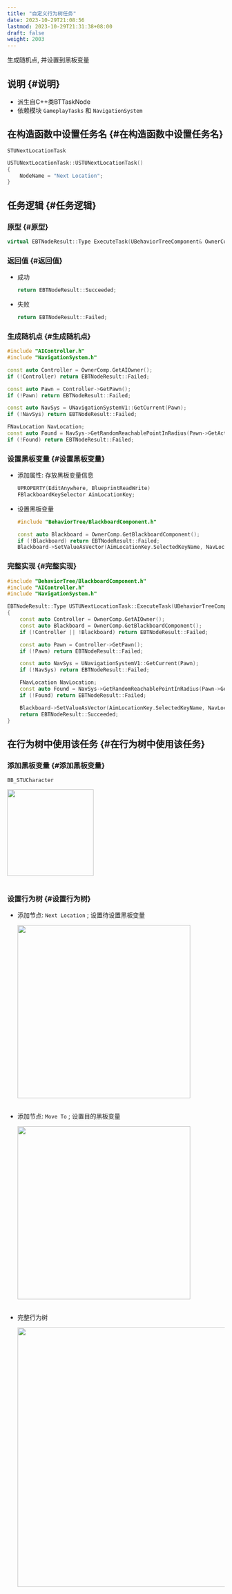 ```yaml
---
title: "自定义行为树任务"
date: 2023-10-29T21:08:56
lastmod: 2023-10-29T21:31:38+08:00
draft: false
weight: 2003
---
```


生成随机点, 并设置到黑板变量 <br/>


## 说明 {#说明}

-   派生自C++类BTTaskNode <br/>
-   依赖模块 `GameplayTasks` 和 `NavigationSystem` <br/>


## 在构造函数中设置任务名 {#在构造函数中设置任务名}

`STUNextLocationTask` <br/>

```cpp
USTUNextLocationTask::USTUNextLocationTask()
{
    NodeName = "Next Location";
}
```


## 任务逻辑 {#任务逻辑}


### 原型 {#原型}

```cpp
virtual EBTNodeResult::Type ExecuteTask(UBehaviorTreeComponent& OwnerComp, uint8* NodeMemory);
```


### 返回值 {#返回值}

-   成功 <br/>
    ```cpp
    return EBTNodeResult::Succeeded;
    ```
-   失败 <br/>
    ```cpp
    return EBTNodeResult::Failed;
    ```


### 生成随机点 {#生成随机点}

```cpp
#include "AIController.h"
#include "NavigationSystem.h"

const auto Controller = OwnerComp.GetAIOwner();
if (!Controller) return EBTNodeResult::Failed;

const auto Pawn = Controller->GetPawn();
if (!Pawn) return EBTNodeResult::Failed;

const auto NavSys = UNavigationSystemV1::GetCurrent(Pawn);
if (!NavSys) return EBTNodeResult::Failed;

FNavLocation NavLocation;
const auto Found = NavSys->GetRandomReachablePointInRadius(Pawn->GetActorLocation(), 1000, NavLocation);
if (!Found) return EBTNodeResult::Failed;
```


### 设置黑板变量 {#设置黑板变量}

-   添加属性: 存放黑板变量信息 <br/>
    ```cpp
    UPROPERTY(EditAnywhere, BlueprintReadWrite)
    FBlackboardKeySelector AimLocationKey;
    ```
-   设置黑板变量 <br/>
    ```cpp
    #include "BehaviorTree/BlackboardComponent.h"
    
    const auto Blackboard = OwnerComp.GetBlackboardComponent();
    if (!Blackboard) return EBTNodeResult::Failed;
    Blackboard->SetValueAsVector(AimLocationKey.SelectedKeyName, NavLocation.Location);
    ```


### 完整实现 {#完整实现}

```cpp
#include "BehaviorTree/BlackboardComponent.h"
#include "AIController.h"
#include "NavigationSystem.h"

EBTNodeResult::Type USTUNextLocationTask::ExecuteTask(UBehaviorTreeComponent &OwnerComp, uint8 *NodeMemory)
{
    const auto Controller = OwnerComp.GetAIOwner();
    const auto Blackboard = OwnerComp.GetBlackboardComponent();
    if (!Controller || !Blackboard) return EBTNodeResult::Failed;

    const auto Pawn = Controller->GetPawn();
    if (!Pawn) return EBTNodeResult::Failed;

    const auto NavSys = UNavigationSystemV1::GetCurrent(Pawn);
    if (!NavSys) return EBTNodeResult::Failed;

    FNavLocation NavLocation;
    const auto Found = NavSys->GetRandomReachablePointInRadius(Pawn->GetActorLocation(), 1000, NavLocation);
    if (!Found) return EBTNodeResult::Failed;

    Blackboard->SetValueAsVector(AimLocationKey.SelectedKeyName, NavLocation.Location);
    return EBTNodeResult::Succeeded;
}
```


## 在行为树中使用该任务 {#在行为树中使用该任务}


### 添加黑板变量 {#添加黑板变量}

`BB_STUCharacter` <br/>

<img src="/pic/专题/NPC行为/自定义行为树任务/add-bb-key.png" width="200" /> <br/> <br/>


### 设置行为树 {#设置行为树}

-   添加节点: `Next Location` ; 设置待设置黑板变量 <br/>
    
    <img src="/pic/专题/NPC行为/自定义行为树任务/next-location.png" width="400" /> <br/> <br/>
-   添加节点: `Move To` ; 设置目的黑板变量 <br/>
    
    <img src="/pic/专题/NPC行为/自定义行为树任务/move-to.png" width="400" /> <br/> <br/>
-   完整行为树 <br/>
    
    <img src="/pic/专题/NPC行为/自定义行为树任务/bt.png" width="600" /> <br/> <br/>

